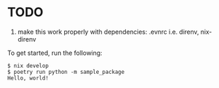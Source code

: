 


# TODO

1. make this work properly with dependencies: .evnrc i.e. direnv, nix-direnv




To get started, run the following:

```
$ nix develop
$ poetry run python -m sample_package
Hello, world!
```
